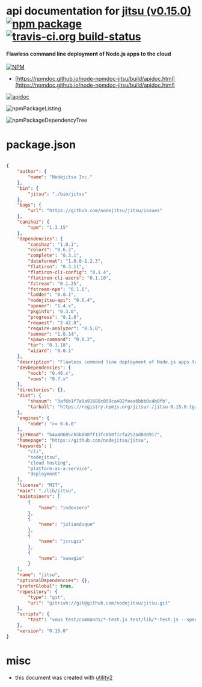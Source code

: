 # api documentation for  [jitsu (v0.15.0)](https://github.com/nodejitsu/jitsu)  [![npm package](https://img.shields.io/npm/v/npmdoc-jitsu.svg?style=flat-square)](https://www.npmjs.org/package/npmdoc-jitsu) [![travis-ci.org build-status](https://api.travis-ci.org/npmdoc/node-npmdoc-jitsu.svg)](https://travis-ci.org/npmdoc/node-npmdoc-jitsu)
#### Flawless command line deployment of Node.js apps to the cloud

[![NPM](https://nodei.co/npm/jitsu.png?downloads=true&downloadRank=true&stars=true)](https://www.npmjs.com/package/jitsu)

- [https://npmdoc.github.io/node-npmdoc-jitsu/build/apidoc.html](https://npmdoc.github.io/node-npmdoc-jitsu/build/apidoc.html)

[![apidoc](https://npmdoc.github.io/node-npmdoc-jitsu/build/screenCapture.buildCi.browser.%252Ftmp%252Fbuild%252Fapidoc.html.png)](https://npmdoc.github.io/node-npmdoc-jitsu/build/apidoc.html)

![npmPackageListing](https://npmdoc.github.io/node-npmdoc-jitsu/build/screenCapture.npmPackageListing.svg)

![npmPackageDependencyTree](https://npmdoc.github.io/node-npmdoc-jitsu/build/screenCapture.npmPackageDependencyTree.svg)



# package.json

```json

{
    "author": {
        "name": "Nodejitsu Inc."
    },
    "bin": {
        "jitsu": "./bin/jitsu"
    },
    "bugs": {
        "url": "https://github.com/nodejitsu/jitsu/issues"
    },
    "canihaz": {
        "npm": "1.3.15"
    },
    "dependencies": {
        "canihaz": "1.0.1",
        "colors": "0.6.2",
        "complete": "0.3.1",
        "dateformat": "1.0.8-1.2.3",
        "flatiron": "0.3.11",
        "flatiron-cli-config": "0.1.4",
        "flatiron-cli-users": "0.1.10",
        "fstream": "0.1.25",
        "fstream-npm": "0.1.6",
        "ladder": "0.0.1",
        "nodejitsu-api": "0.6.4",
        "opener": "1.4.x",
        "pkginfo": "0.3.0",
        "progress": "0.1.0",
        "request": "2.42.0",
        "require-analyzer": "0.5.0",
        "semver": "1.0.14",
        "spawn-command": "0.0.2",
        "tar": "0.1.18",
        "wizard": "0.0.1"
    },
    "description": "Flawless command line deployment of Node.js apps to the cloud",
    "devDependencies": {
        "nock": "0.46.x",
        "vows": "0.7.x"
    },
    "directories": {},
    "dist": {
        "shasum": "3af6b1f7a0a91680c059ca402feea6bbb0c4b0fb",
        "tarball": "https://registry.npmjs.org/jitsu/-/jitsu-0.15.0.tgz"
    },
    "engines": {
        "node": ">= 0.6.0"
    },
    "gitHead": "b4a40605cb5b888ff13fc0b0f1cfa252ad0dd917",
    "homepage": "https://github.com/nodejitsu/jitsu",
    "keywords": [
        "cli",
        "nodejitsu",
        "cloud hosting",
        "platform-as-a-service",
        "deployment"
    ],
    "license": "MIT",
    "main": "./lib/jitsu",
    "maintainers": [
        {
            "name": "indexzero"
        },
        {
            "name": "julianduque"
        },
        {
            "name": "jcrugzz"
        },
        {
            "name": "swaagie"
        }
    ],
    "name": "jitsu",
    "optionalDependencies": {},
    "preferGlobal": true,
    "repository": {
        "type": "git",
        "url": "git+ssh://git@github.com/nodejitsu/jitsu.git"
    },
    "scripts": {
        "test": "vows test/commands/*-test.js test/lib/*-test.js --spec -i"
    },
    "version": "0.15.0"
}
```



# misc
- this document was created with [utility2](https://github.com/kaizhu256/node-utility2)

